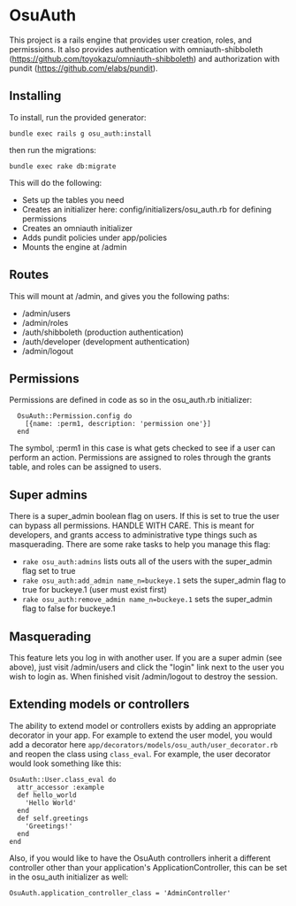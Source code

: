# OsuAuth

This project is a rails engine that provides user creation, roles, and permissions. It also provides authentication
with omniauth-shibboleth (https://github.com/toyokazu/omniauth-shibboleth) and authorization with pundit 
(https://github.com/elabs/pundit).

## Installing

To install, run the provided generator:

`bundle exec rails g osu_auth:install`

then run the migrations:

`bundle exec rake db:migrate`

This will do the following:
* Sets up the tables you need
* Creates an initializer here: config/initializers/osu_auth.rb for defining permissions
* Creates an omniauth initializer
* Adds pundit policies under app/policies
* Mounts the engine at /admin

## Routes

This will mount at /admin, and gives you the following paths:
 
 * /admin/users 
 * /admin/roles
 * /auth/shibboleth (production authentication)
 * /auth/developer (development authentication)
 * /admin/logout

## Permissions

Permissions are defined in code as so in the osu_auth.rb initializer:

```
  OsuAuth::Permission.config do
    [{name: :perm1, description: 'permission one'}]
  end
```

The symbol, :perm1 in this case is what gets checked to see if a user can perform an action. Permissions are assigned
to roles through the grants table, and roles can be assigned to users.

## Super admins

There is a super_admin boolean flag on users. If this is set to true the user can bypass all 
permissions. HANDLE WITH CARE. This is meant for developers, and grants access to administrative type things
such as masquerading. There are some rake tasks to help you manage this flag:

* `rake osu_auth:admins` lists outs all of the users with the super_admin flag set to true
* `rake osu_auth:add_admin name_n=buckeye.1` sets the super_admin flag to true for buckeye.1 (user must exist first)
* `rake osu_auth:remove_admin name_n=buckeye.1` sets the super_admin flag to false for buckeye.1


## Masquerading

This feature lets you log in with another user. If you are a super admin (see above), just visit /admin/users and
click the "login" link next to the user you wish to login as. When finished visit /admin/logout to destroy the session.


## Extending models or controllers

The ability to extend model or controllers exists by adding an appropriate decorator in your app.
For example to extend the user model, you would add a decorator here `app/decorators/models/osu_auth/user_decorator.rb`
and reopen the class using `class_eval`. For example, the user decorator would look something like this:

```
OsuAuth::User.class_eval do
  attr_accessor :example
  def hello_world
    'Hello World'
  end
  def self.greetings
    'Greetings!'
  end
end
```

Also, if you would like to have the OsuAuth controllers inherit a different controller other than your
application's ApplicationController, this can be set in the osu_auth initializer as well:

```
OsuAuth.application_controller_class = 'AdminController'
```
